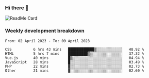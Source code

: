 ### Hi there 👋

<!--
**itzcy/itzcy** is a ✨ _special_ ✨ repository because its `README.md` (this file) appears on your GitHub profile.

Here are some ideas to get you started:

- 🔭 I’m currently working on ...
- 🌱 I’m currently learning ...
- 👯 I’m looking to collaborate on ...
- 🤔 I’m looking for help with ...
- 💬 Ask me about ...
- 📫 How to reach me: ...
- 😄 Pronouns: ...
- ⚡ Fun fact: ...
-->
![ReadMe Card](https://github-readme-stats.vercel.app/api?username=itzcy&show_icons=true&title_color=2d3198&icon_color=797cb8&text_color=24292e&bg_color=f6f8fa)

### Weekly development breakdown
<!--START_SECTION:waka-->

```text
From: 02 April 2023 - To: 09 April 2023

CSS          6 hrs 43 mins   ████████████▒░░░░░░░░░░░░   48.92 %
HTML         5 hrs 7 mins    █████████▒░░░░░░░░░░░░░░░   37.32 %
Vue.js       40 mins         █▒░░░░░░░░░░░░░░░░░░░░░░░   04.94 %
JavaScript   28 mins         █░░░░░░░░░░░░░░░░░░░░░░░░   03.49 %
PHP          22 mins         ▓░░░░░░░░░░░░░░░░░░░░░░░░   02.73 %
Other        21 mins         ▓░░░░░░░░░░░░░░░░░░░░░░░░   02.60 %
```

<!--END_SECTION:waka-->
